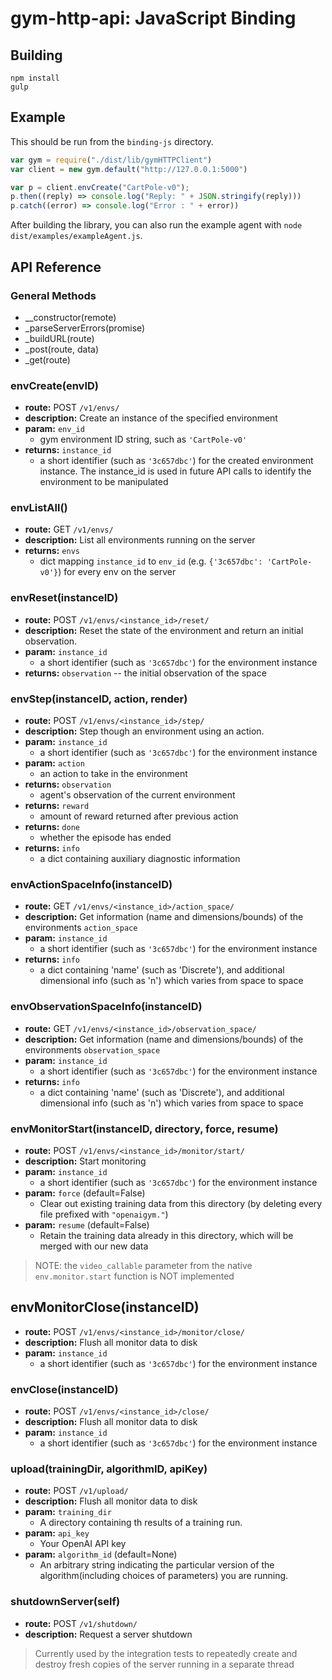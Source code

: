 # gym-http-api: JavaScript Binding


## Building

```
npm install
gulp
```

## Example

This should be run from the `binding-js` directory.

```javascript
var gym = require("./dist/lib/gymHTTPClient")
var client = new gym.default("http://127.0.0.1:5000")

var p = client.envCreate("CartPole-v0");
p.then((reply) => console.log("Reply: " + JSON.stringify(reply)))
p.catch((error) => console.log("Error : " + error))
```

After building the library, you can also run the example agent with `node dist/examples/exampleAgent.js`. 

## API Reference

### General Methods

* __constructor(remote)
* _parseServerErrors(promise)
* _buildURL(route)
* _post(route, data)
* _get(route)

### envCreate(envID)

* **route:** POST `/v1/envs/`
* **description:** Create an instance of the specified environment
* **param:** `env_id`
  * gym environment ID string, such as `'CartPole-v0'`
* **returns:** `instance_id`
  * a short identifier (such as `'3c657dbc'`) for the created environment instance. The instance_id is used in future API calls to identify the environment to be manipulated

### envListAll()

* **route:** GET `/v1/envs/`
* **description:** List all environments running on the server
* **returns:** `envs`
  * dict mapping `instance_id` to `env_id` (e.g. `{'3c657dbc': 'CartPole-v0'}`) for every env on the server

### envReset(instanceID)

* **route:** POST `/v1/envs/<instance_id>/reset/`
* **description:** Reset the state of the environment and return an initial
  observation.
* **param:** `instance_id`
  * a short identifier (such as `'3c657dbc'`) for the environment instance
* **returns:** `observation` -- the initial observation of the space

### envStep(instanceID, action, render)

* **route:** POST `/v1/envs/<instance_id>/step/`
* **description:**  Step though an environment using an action.
* **param:** `instance_id`
  * a short identifier (such as `'3c657dbc'`)
  for the environment instance
* **param:** `action`
  * an action to take in the environment
* **returns:** `observation`
  * agent's observation of the current
  environment
* **returns:** `reward`
  * amount of reward returned after previous action
* **returns:** `done`
  * whether the episode has ended
* **returns:** `info`
  * a dict containing auxiliary diagnostic information

### envActionSpaceInfo(instanceID)

* **route:** GET `/v1/envs/<instance_id>/action_space/`
* **description:** Get information (name and dimensions/bounds) of the environments
  `action_space`
* **param:** `instance_id`
  * a short identifier (such as `'3c657dbc'`) for the environment instance
* **returns:** `info`
  * a dict containing 'name' (such as 'Discrete'), and additional dimensional info (such as 'n') which varies from space to space

### envObservationSpaceInfo(instanceID)

* **route:** GET `/v1/envs/<instance_id>/observation_space/`
* **description:** Get information (name and dimensions/bounds) of the environments
  `observation_space`
* **param:** `instance_id` 
  * a short identifier (such as `'3c657dbc'`)
  for the environment instance
* **returns:** `info` 
  * a dict containing 'name' (such as 'Discrete'), and additional dimensional info (such as 'n') which varies from space to space

### envMonitorStart(instanceID, directory, force, resume)

* **route:** POST `/v1/envs/<instance_id>/monitor/start/`
* **description:** Start monitoring
* **param:** `instance_id`
  * a short identifier (such as `'3c657dbc'`) for the environment instance
* **param:** `force` (default=False)
  * Clear out existing training data from this directory (by deleting every file prefixed with `"openaigym."`)
* **param:** `resume` (default=False)
  * Retain the training data already in this directory, which will be merged with our new data

> NOTE: the `video_callable` parameter from the native
`env.monitor.start` function is NOT implemented

## envMonitorClose(instanceID)

* **route:** POST `/v1/envs/<instance_id>/monitor/close/`
* **description:** Flush all monitor data to disk
* **param:** `instance_id`
  * a short identifier (such as `'3c657dbc'`) for the environment instance

### envClose(instanceID)

* **route:** POST `/v1/envs/<instance_id>/close/`
* **description:** Flush all monitor data to disk
* **param:** `instance_id`
  * a short identifier (such as `'3c657dbc'`) for the environment instance

### upload(trainingDir, algorithmID, apiKey)

* **route:** POST `/v1/upload/`
* **description:** Flush all monitor data to disk
* **param:** `training_dir`
  * A directory containing th results of a training run.
* **param:** `api_key`
  * Your OpenAI API key
* **param:** `algorithm_id` (default=None)
  * An arbitrary string indicating the particular version of the algorithm(including choices of parameters) you are running.

### shutdownServer(self)

* **route:** POST `/v1/shutdown/`
* **description:** Request a server shutdown

> Currently used by the integration tests to repeatedly create and destroy fresh copies of the server running in a separate thread
